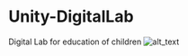 # Unity-DigitalLab
Digital Lab for education of children
![alt_text](https://boomcdn.azureedge.net/boomstarter/uploads/project/photo/185125/full_1608072605-photo.jpg)
